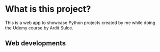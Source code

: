 # What is this project?
This is a web app to showcase Python projects created by me while doing the Udemy course by Ardit Sulce.
## Web developments
